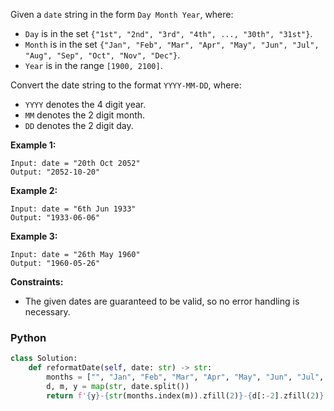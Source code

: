 Given a  `date`  string in the form `Day Month Year`, where:

-   `Day` is in the set  `{"1st", "2nd", "3rd", "4th", ..., "30th", "31st"}`.
-   `Month` is in the set  `{"Jan", "Feb", "Mar", "Apr", "May", "Jun", "Jul", "Aug", "Sep", "Oct", "Nov", "Dec"}`.
-   `Year` is in the range  `[1900, 2100]`.

Convert the date string to the format  `YYYY-MM-DD`, where:

-   `YYYY`  denotes the 4 digit year.
-   `MM`  denotes the 2 digit month.
-   `DD`  denotes the 2 digit day.

**Example 1:**
```
Input: date = "20th Oct 2052"
Output: "2052-10-20"
```

**Example 2:**
```
Input: date = "6th Jun 1933"
Output: "1933-06-06"
```

**Example 3:**
```
Input: date = "26th May 1960"
Output: "1960-05-26"
```

**Constraints:**

-   The given dates are guaranteed to be valid, so no error handling is necessary.


### Python
```python
class Solution:
    def reformatDate(self, date: str) -> str:
        months = ["", "Jan", "Feb", "Mar", "Apr", "May", "Jun", "Jul", "Aug", "Sep", "Oct", "Nov", "Dec"]
        d, m, y = map(str, date.split())
        return f'{y}-{str(months.index(m)).zfill(2)}-{d[:-2].zfill(2)}'
```
